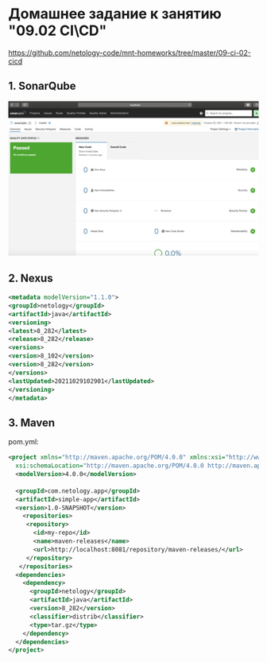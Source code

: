 # Домашнее задание к занятию "09.02 CI\CD"

https://github.com/netology-code/mnt-homeworks/tree/master/09-ci-02-cicd


## 1. SonarQube

![image info](sonar.png)

## 2. Nexus

```xml
<metadata modelVersion="1.1.0">
<groupId>netology</groupId>
<artifactId>java</artifactId>
<versioning>
<latest>8_282</latest>
<release>8_282</release>
<versions>
<version>8_102</version>
<version>8_282</version>
</versions>
<lastUpdated>20211029102901</lastUpdated>
</versioning>
</metadata>
```

## 3. Maven

pom.yml:
```xml
<project xmlns="http://maven.apache.org/POM/4.0.0" xmlns:xsi="http://www.w3.org/2001/XMLSchema-instance"
  xsi:schemaLocation="http://maven.apache.org/POM/4.0.0 http://maven.apache.org/xsd/maven-4.0.0.xsd">
  <modelVersion>4.0.0</modelVersion>

  <groupId>com.netology.app</groupId>
  <artifactId>simple-app</artifactId>
  <version>1.0-SNAPSHOT</version>
    <repositories>
     <repository>
       <id>my-repo</id>
       <name>maven-releases</name>
       <url>http://localhost:8081/repository/maven-releases/</url>
     </repository>
   </repositories>
  <dependencies>
    <dependency>
      <groupId>netology</groupId>
      <artifactId>java</artifactId>
      <version>8_282</version>
      <classifier>distrib</classifier>
      <type>tar.gz</type>
    </dependency>
  </dependencies>
</project>

```


